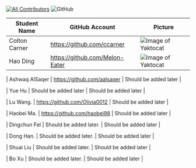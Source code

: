 
<!-- ALL-CONTRIBUTORS-BADGE:START - Do not remove or modify this section -->
[![All Contributors](https://img.shields.io/badge/all_contributors-10-orange.svg?style=flat-square)](#contributors-)
![GitHub](https://img.shields.io/github/license/ccarner/SWEN90013-2020-ID)
<!-- ALL-CONTRIBUTORS-BADGE:END -->

| Student Name  | GitHub Account| Picture |
| ------------- | ------------- | ------------- |
| Colton Carner | https://github.com/ccarner   | ![Image of Yaktocat](https://github.com/ccarner/SWEN90013-2020-ID/blob/master/Contributors/Contributors.pic/Colton%20Carner.jpg) |
| Hao Ding      | https://github.com/Melon-Eater  | ![Image of Yaktocat](https://github.com/ccarner/SWEN90013-2020-ID/blob/master/Contributors/Contributors.pic/Hao%20Ding.jpg)|

| Ashwaq AlSaqer | https://github.com/aalsaqer   | Should be added later  |

| Yue Hu        | Should be added later | Should be added later |

| Lu Wang.      | https://github.com/Olivia0012  | Should be added later |

| Haobei Ma.    | https://github.com/haobei98  | Should be added later |

| Dingchun FeI  | Should be added later.       | Should be added later |

| Dong Han.     | Should be added later.     | Should be added later |

| Shuai Liu    | Should be added later.     | Should be added later |

| Bo Xu   | Should be added later.     | Should be added later |

